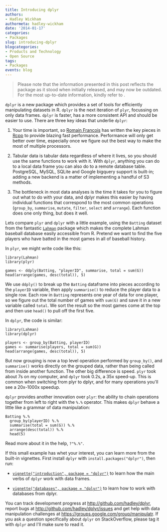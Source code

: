```yaml
---
title: Introducing dplyr
authors: 
- Hadley Wickham
authormeta: hadley-wickham
date: '2014-01-17'
categories:
- Packages
slug: introducing-dplyr
blogcategories:
- Products and Technology
- Open Source
tags:
- Packages
events: blog
---
```


<blockquote>
<p class="body-md-regular body-sm-regular">
Please note that the information presented in this post reflects the package as it stood when initially released, and may now be outdated. For the most up-to-date information, kindly refer to <https://dplyr.tidyverse.org/>.
</p>
</blockquote> 

`dplyr` is a new package which provides a set of tools for efficiently manipulating datasets in R. `dplyr` is the next iteration of `plyr`, focussing on only data frames. `dplyr` is faster, has a more consistent API and should be easier to use. There are three key ideas that underlie `dplyr`:

  1. Your time is important, so [Romain Francois](http://romainfrancois.blog.free.fr/) has written the key pieces in [Rcpp](http://www.rcpp.org/) to provide blazing fast performance. Performance will only get better over time, especially once we figure out the best way to make the most of multiple processors.

  2. Tabular data is tabular data regardless of where it lives, so you should use the same functions to work with it. With `dplyr`, anything you can do to a local data frame you can also do to a remote database table. PostgreSQL, MySQL, SQLite and Google bigquery support is built-in; adding a new backend is a matter of implementing a handful of S3 methods.

  3. The bottleneck in most data analyses is the time it takes for you to figure out what to do with your data, and dplyr makes this easier by having individual functions that correspond to the most common operations (`group_by`, `summarise`, `mutate`, `filter`, `select` and `arrange`). Each function does one only thing, but does it well.

Lets compare `plyr` and `dplyr` with a little example, using the `Batting` dataset from the fantastic [`Lahman`](http://cran.us.r-project.org/web/packages/Lahman/) package which makes the complete Lahman baseball database easily accessible from R. Pretend we want to find the five players who have batted in the most games in all of baseball history.

In `plyr`, we might write code like this:

```{{r}}
library(Lahman)
library(plyr)

games <- ddply(Batting, "playerID", summarise, total = sum(G))
head(arrange(games, desc(total)), 5)
```

We use `ddply()` to break up the `Batting` dataframe into pieces according to the `playerID` variable, then apply `summarise()` to reduce the player data to a single row. Each row in `Batting` represents one year of data for one player, so we figure out the total number of games with `sum(G)` and save it in a new variable called `total`. We sort the result so the most games come at the top and then use `head()` to pull off the first five.

In `dplyr`, the code is similar:

```{{r}}
library(Lahman)
library(dplyr)

players <- group_by(Batting, playerID)
games <- summarise(players, total = sum(G))
head(arrange(games, desc(total)), 5)
```

But now grouping is now a top level operation performed by `group_by()`, and `summarise()` works directly on the grouped data, rather than being called from inside another function. The other big difference is speed. `plyr` took about 7s on my computer, and `dplyr` took 0.2s, a 35x speed-up. This is common when switching from plyr to dplyr, and for many operations you'll see a 20x-1000x speedup.

`dplyr` provides another innovation over `plyr`: the ability to chain operations together from left to right with the `%.%` operator. This makes `dplyr` behave a little like a grammar of data manipulation:

```{{r}}
Batting %.%
  group_by(playerID) %.%
  summarise(total = sum(G)) %.%
  arrange(desc(total)) %.%
  head(5)
```

Read more about it in the help, `?"%.%"`.

If this small example has whet your interest, you can learn more from the built-in vignettes. First install `dplyr` with `install.packages("dplyr")`, then run:

  * [`vignette("introduction", package = "dplyr")`](http://cran.rstudio.com/web/packages/dplyr/vignettes/introduction.html) to learn how the main verbs of `dplyr` work with data frames.

  * [`vignette("databases", package = "dplyr")`](http://cran.rstudio.com/web/packages/dplyr/vignettes/databases.html) to learn how to work with databases from dplyr.

You can track development progress at <http://github.com/hadley/dplyr>, report bugs at <http://github.com/hadley/dplyr/issues> and get help with data manipulation challenges at <https://groups.google.com/group/manipulatr>. If you ask a question specifically about `dplyr` on StackOverflow, please tag it with `dplyr` and I'll make sure to read it.

